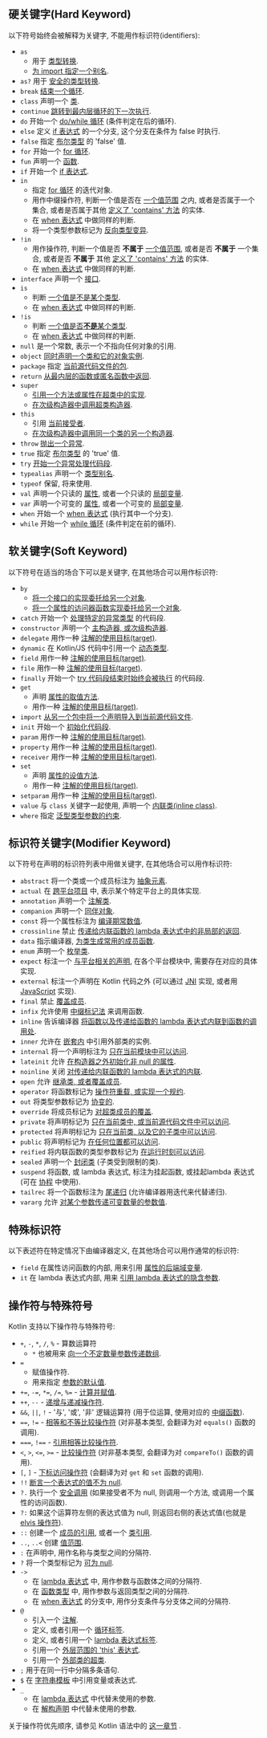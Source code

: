 [//]: # (title: 关键字与操作符)

## 硬关键字(Hard Keyword)

以下符号始终会被解释为关键字, 不能用作标识符(identifiers):

 * `as`
     - 用于 [类型转换](typecasts.md#unsafe-cast-operator).
     - [为 import 指定一个别名](packages.md#imports).
 * `as?` 用于 [安全的类型转换](typecasts.md#safe-nullable-cast-operator).
 * `break` [结束一个循环](returns.md).
 * `class` 声明一个 [类](classes.md).
 * `continue` [跳转到最内层循环的下一次执行](returns.md).
 * `do` 开始一个 [do/while 循环](control-flow.md#while-loops) (条件判定在后的循环).
 * `else` 定义 [if 表达式](control-flow.md#if-expression) 的一个分支, 这个分支在条件为 false 时执行.
 * `false` 指定 [布尔类型](booleans.md) 的 'false' 值.
 * `for` 开始一个 [for 循环](control-flow.md#for-loops).
 * `fun` 声明一个 [函数](functions.md).
 * `if` 开始一个 [if 表达式](control-flow.md#if-expression).
 * `in`
     - 指定 [for 循环](control-flow.md#for-loops) 的迭代对象.
     - 用作中缀操作符, 判断一个值是否在 [一个值范围](ranges.md) 之内,
       或者是否属于一个集合, 或者是否属于其他
       [定义了 'contains' 方法](operator-overloading.md#in-operator)
       的实体.
     - 在 [when 表达式](control-flow.md#when-expression) 中做同样的判断.
     - 将一个类型参数标记为 [反向类型变异](generics.md#declaration-site-variance).
 * `!in`
     - 用作操作符, 判断一个值是否 **不属于** [一个值范围](ranges.md),
       或者是否 **不属于** 一个集合, 或者是否 **不属于** 其他
       [定义了 'contains' 方法](operator-overloading.md#in-operator)
       的实体.
     - 在 [when 表达式](control-flow.md#when-expression) 中做同样的判断.
 * `interface` 声明一个 [接口](interfaces.md).
 * `is`
     - 判断 [一个值是不是某个类型](typecasts.md#is-and-is-operators).
     - 在 [when 表达式](control-flow.md#when-expression) 中做同样的判断.
 * `!is`
     - 判断 [一个值是否**不是**某个类型](typecasts.md#is-and-is-operators).
     - 在 [when 表达式](control-flow.md#when-expression) 中做同样的判断.
 * `null` 是一个常数, 表示一个不指向任何对象的引用.
 * `object` [同时声明一个类和它的对象实例](object-declarations.md).
 * `package` 指定 [当前源代码文件的包](packages.md).
 * `return` [从最内层的函数或匿名函数中返回](returns.md).
 * `super`
     - [引用一个方法或属性在超类中的实现](inheritance.md#calling-the-superclass-implementation).
     - [在次级构造器中调用超类构造器](classes.md#inheritance).
 * `this`
     - 引用 [当前接受者](this-expressions.md).
     - [在次级构造器中调用同一个类的另一个构造器](classes.md#constructors).
 * `throw` [抛出一个异常](exceptions.md).
 * `true` 指定 [布尔类型](booleans.md) 的 'true' 值.
 * `try` [开始一个异常处理代码段](exceptions.md).
 * `typealias` 声明一个 [类型别名](type-aliases.md).
 * `typeof` 保留, 将来使用.
 * `val` 声明一个只读的 [属性](properties.md), 或者一个只读的 [局部变量](basic-syntax.md#variables).
 * `var` 声明一个可变的 [属性](properties.md), 或者一个可变的 [局部变量](basic-syntax.md#variables).
 * `when` 开始一个 [when 表达式](control-flow.md#when-expression) (执行其中一个分支).
 * `while` 开始一个 [while 循环](control-flow.md#while-loops) (条件判定在前的循环).

## 软关键字(Soft Keyword)

以下符号在适当的场合下可以是关键字,
在其他场合可以用作标识符:

 * `by`
     - [将一个接口的实现委托给另一个对象](delegation.md).
     - [将一个属性的访问器函数实现委托给另一个对象](delegated-properties.md).
 * `catch` 开始一个 [处理特定的异常类型](exceptions.md) 的代码段.
 * `constructor` 声明一个 [主构造器, 或次级构造器](classes.md#constructors).
 * `delegate` 用作一种 [注解的使用目标(target)](annotations.md#annotation-use-site-targets).
 * `dynamic` 在 Kotlin/JS 代码中引用一个 [动态类型](dynamic-type.md).
 * `field` 用作一种 [注解的使用目标(target)](annotations.md#annotation-use-site-targets).
 * `file` 用作一种 [注解的使用目标(target)](annotations.md#annotation-use-site-targets).
 * `finally` 开始一个 [try 代码段结束时始终会被执行](exceptions.md) 的代码段.
 * `get`
     - 声明 [属性的取值方法](properties.md#getters-and-setters).
     - 用作一种 [注解的使用目标(target)](annotations.md#annotation-use-site-targets).
 * `import` [从另一个包中将一个声明导入到当前源代码文件](packages.md).
 * `init` 开始一个 [初始化代码段](classes.md#constructors).
 * `param` 用作一种 [注解的使用目标(target)](annotations.md#annotation-use-site-targets).
 * `property` 用作一种 [注解的使用目标(target)](annotations.md#annotation-use-site-targets).
 * `receiver` 用作一种 [注解的使用目标(target)](annotations.md#annotation-use-site-targets).
 * `set`
     - 声明 [属性的设值方法](properties.md#getters-and-setters).
     - 用作一种 [注解的使用目标(target)](annotations.md#annotation-use-site-targets).
 * `setparam` 用作一种 [注解的使用目标(target)](annotations.md#annotation-use-site-targets).
 * `value` 与 `class` 关键字一起使用, 声明一个 [内联类(inline class)](inline-classes.md).
 * `where` 指定 [泛型类型参数的约束](generics.md#upper-bounds).

## 标识符关键字(Modifier Keyword)

以下符号在声明的标识符列表中用做关键字,
在其他场合可以用作标识符:

 * `abstract` 将一个类或一个成员标注为 [抽象元素](classes.md#abstract-classes).
 * `actual` 在 [跨平台项目](multiplatform-expect-actual.md) 中, 表示某个特定平台上的具体实现.
 * `annotation` 声明一个 [注解类](annotations.md).
 * `companion` 声明一个 [同伴对象](object-declarations.md#companion-objects).
 * `const` 将一个属性标注为 [编译期常数值](properties.md#compile-time-constants).
 * `crossinline` 禁止 [传递给内联函数的 lambda 表达式中的非局部的返回](inline-functions.md#non-local-returns).
 * `data` 指示编译器, [为类生成常用的成员函数](data-classes.md).
 * `enum` 声明一个 [枚举类](enum-classes.md).
 * `expect` 标注一个 [与平台相关的声明](multiplatform-expect-actual.md), 在各个平台模块中, 需要存在对应的具体实现.
 * `external` 标注一个声明在 Kotlin 代码之外 (可以通过 [JNI](java-interop.md#using-jni-with-kotlin) 实现,
    或者用 [JavaScript](js-interop.md#external-modifier) 实现).
 * `final` 禁止 [覆盖成员](inheritance.md#overriding-methods).
 * `infix` 允许使用 [中缀标记法](functions.md#infix-notation) 来调用函数.
 * `inline` 告诉编译器 [将函数以及传递给函数的 lambda 表达式内联到函数的调用处](inline-functions.md).
 * `inner` 允许在 [嵌套内](nested-classes.md) 中引用外部类的实例.
 * `internal` 将一个声明标注为 [只在当前模块中可以访问](visibility-modifiers.md).
 * `lateinit` 允许 [在构造器之外初始化非 null 的属性](properties.md#late-initialized-properties-and-variables).
 * `noinline` 关闭 [对传递给内联函数的 lambda 表达式的内联](inline-functions.md#noinline).
 * `open` 允许 [继承类, 或者覆盖成员](classes.md#inheritance).
 * `operator` 将函数标记为 [操作符重载, 或实现一个规约](operator-overloading.md).
 * `out` 将类型参数标记为 [协变的](generics.md#declaration-site-variance).
 * `override` 将成员标记为 [对超类成员的覆盖](inheritance.md#overriding-methods).
 * `private` 将声明标记为 [只在当前类中, 或当前源代码文件中可以访问](visibility-modifiers.md).
 * `protected` 将声明标记为 [只在当前类, 以及它的子类中可以访问](visibility-modifiers.md).
 * `public` 将声明标记为 [在任何位置都可以访问](visibility-modifiers.md).
 * `reified` 将内联函数的类型参数标记为 [在运行时刻可以访问](inline-functions.md#reified-type-parameters).
 * `sealed` 声明一个 [封闭类](sealed-classes.md) (子类受到限制的类).
 * `suspend` 将函数, 或 lambda 表达式, 标注为挂起函数, 或挂起lambda 表达式
    (可在 [协程](coroutines-overview.md) 中使用).
 * `tailrec` 将一个函数标注为 [尾递归](functions.md#tail-recursive-functions)
    (允许编译器用迭代来代替递归).
 * `vararg` 允许 [对某个参数传递可变数量的参数值](functions.md#variable-number-of-arguments-varargs).

## 特殊标识符

以下表述符在特定情况下由编译器定义,
在其他场合可以用作通常的标识符:

 * `field` 在属性访问函数的内部,
    用来引用 [属性的后端域变量](properties.md#backing-fields).
 * `it` 在 lambda 表达式内部,
    用来 [引用 lambda 表达式的隐含参数](lambdas.md#it-implicit-name-of-a-single-parameter).

## 操作符与特殊符号

Kotlin 支持以下操作符与特殊符号:

 * `+`, `-`, `*`, `/`, `%` - 算数运算符
     - `*` 也被用来 [向一个不定数量参数传递数组](functions.md#variable-number-of-arguments-varargs).
 * `=`
     - 赋值操作符.
     - 用来指定 [参数的默认值](functions.md#default-arguments).
 * `+=`, `-=`, `*=`, `/=`, `%=` - [计算并赋值](operator-overloading.md#augmented-assignments).
 * `++`, `--` - [递增与递减操作符](operator-overloading.md#increments-and-decrements).
 * `&&`, `||`, `!` - '与', '或', '非' 逻辑运算符 (用于位运算, 使用对应的 [中缀函数](numbers.md#operations-on-numbers)).
 * `==`, `!=` - [相等和不等比较操作符](operator-overloading.md#equality-and-inequality-operators)
    (对非基本类型, 会翻译为对 `equals()` 函数的调用).
 * `===`, `!==` - [引用相等比较操作符](equality.md#referential-equality).
 * `<`, `>`, `<=`, `>=` - [比较操作符](operator-overloading.md#comparison-operators)
    (对非基本类型, 会翻译为对 `compareTo()` 函数的调用).
 * `[`, `]` - [下标访问操作符](operator-overloading.md#indexed-access-operator)
    (会翻译为对 `get` 和 `set` 函数的调用).
 * `!!` [断言一个表达式的值不为 null](null-safety.md#not-null-assertion-operator).
 * `?.` 执行一个 [安全调用](null-safety.md#safe-call-operator) (如果接受者不为 null, 则调用一个方法, 或调用一个属性的访问函数).
 * `?:` 如果这个运算符左侧的表达式值为 null, 则返回右侧的表达式值(也就是 [elvis 操作符](null-safety.md#elvis-operator)).
 * `::` 创建一个 [成员的引用](reflection.md#function-references), 或者一个 [类引用](reflection.md#class-references).
 * `..`, `..<` 创建 [值范围](ranges.md).
 * `:` 在声明中, 用作名称与类型之间的分隔符.
 * `?` 将一个类型标记为 [可为 null](null-safety.md#nullable-types-and-non-nullable-types).
 * `->`
     - 在 [lambda 表达式](lambdas.md#lambda-expression-syntax) 中, 用作参数与函数体之间的分隔符.
     - 在 [函数类型](lambdas.md#function-types) 中, 用作参数与返回类型之间的分隔符.
     - 在 [when 表达式](control-flow.md#when-expression) 的分支中, 用作分支条件与分支体之间的分隔符.
 * `@`
    - 引入一个 [注解](annotations.md#usage).
    - 定义, 或者引用一个 [循环标签](returns.md#break-and-continue-labels).
    - 定义, 或者引用一个 [lambda 表达式标签](returns.md#return-to-labels).
    - 引用一个 [外层范围的 'this' 表达式](this-expressions.md#qualified-this).
    - 引用一个 [外部类的超类](inheritance.md#calling-the-superclass-implementation).
 * `;` 用于在同一行中分隔多条语句.
 * `$` 在 [字符串模板](strings.md#string-templates) 中引用变量或表达式.
 * `_`
     - 在 [lambda 表达式](lambdas.md#underscore-for-unused-variables) 中代替未使用的参数.
     - 在 [解构声明](destructuring-declarations.md#underscore-for-unused-variables) 中代替未使用的参数.

关于操作符优先顺序, 请参见 Kotlin 语法中的 [这一章节](https://kotlinlang.org/docs/reference/grammar.html#expressions) .
